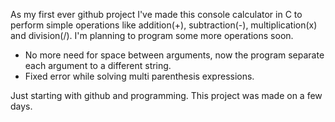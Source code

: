 As my first ever github project I've made this console calculator in C to perform simple operations like addition(+), subtraction(-), multiplication(x) and division(/). I'm planning to program some more operations soon.
* No more need for space between arguments, now the program separate each argument to a different string.
* Fixed error while solving multi parenthesis expressions.

Just starting with github and programming.
This project was made on a few days.
